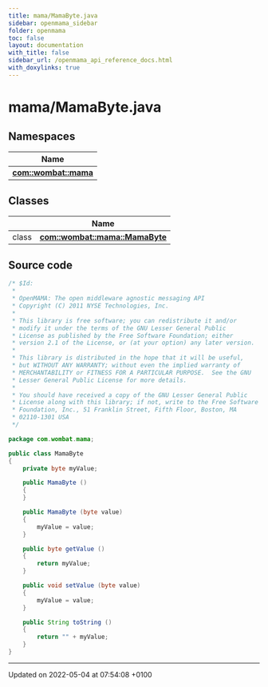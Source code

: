```yaml
---
title: mama/MamaByte.java
sidebar: openmama_sidebar
folder: openmama
toc: false
layout: documentation
with_title: false
sidebar_url: /openmama_api_reference_docs.html
with_doxylinks: true
---
```


# mama/MamaByte.java



## Namespaces

| Name           |
| -------------- |
| **[com::wombat::mama](namespacecom_1_1wombat_1_1mama.html)**  |

## Classes

|                | Name           |
| -------------- | -------------- |
| class | **[com::wombat::mama::MamaByte](classcom_1_1wombat_1_1mama_1_1MamaByte.html)**  |




## Source code

```java
/* $Id:
 *
 * OpenMAMA: The open middleware agnostic messaging API
 * Copyright (C) 2011 NYSE Technologies, Inc.
 *
 * This library is free software; you can redistribute it and/or
 * modify it under the terms of the GNU Lesser General Public
 * License as published by the Free Software Foundation; either
 * version 2.1 of the License, or (at your option) any later version.
 *
 * This library is distributed in the hope that it will be useful,
 * but WITHOUT ANY WARRANTY; without even the implied warranty of
 * MERCHANTABILITY or FITNESS FOR A PARTICULAR PURPOSE.  See the GNU
 * Lesser General Public License for more details.
 *
 * You should have received a copy of the GNU Lesser General Public
 * License along with this library; if not, write to the Free Software
 * Foundation, Inc., 51 Franklin Street, Fifth Floor, Boston, MA
 * 02110-1301 USA
 */

package com.wombat.mama;

public class MamaByte
{
    private byte myValue;

    public MamaByte ()
    {
    }

    public MamaByte (byte value)
    {
        myValue = value;
    }

    public byte getValue ()
    {
        return myValue;
    }

    public void setValue (byte value)
    {
        myValue = value;
    }

    public String toString ()
    {
        return "" + myValue;
    }
}
```


-------------------------------

Updated on 2022-05-04 at 07:54:08 +0100
